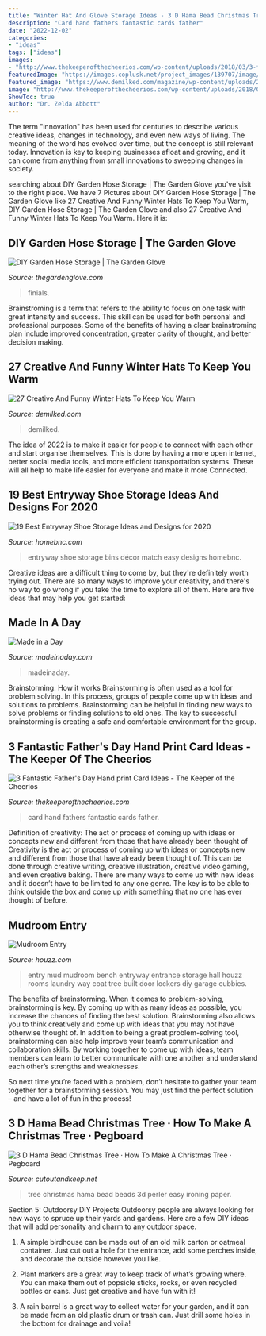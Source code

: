 ```yaml
---
title: "Winter Hat And Glove Storage Ideas - 3 D Hama Bead Christmas Tree · How To Make A Christmas Tree · Pegboard"
description: "Card hand fathers fantastic cards father"
date: "2022-12-02"
categories:
- "ideas"
tags: ["ideas"]
images:
- "http://www.thekeeperofthecheerios.com/wp-content/uploads/2018/03/3-fantastic-fathers-day-cards.jpg"
featuredImage: "https://images.coplusk.net/project_images/139707/image/full_2012-12-03_13.29.58.jpg"
featured_image: "https://www.demilked.com/magazine/wp-content/uploads/2014/12/knit-crochet-hats-winter-caps-fb.jpg"
image: "http://www.thekeeperofthecheerios.com/wp-content/uploads/2018/03/3-fantastic-fathers-day-cards.jpg"
ShowToc: true
author: "Dr. Zelda Abbott"
---
```



The term "innovation" has been used for centuries to describe various creative ideas, changes in technology, and even new ways of living. The meaning of the word has evolved over time, but the concept is still relevant today. Innovation is key to keeping businesses afloat and growing, and it can come from anything from small innovations to sweeping changes in society.

	

		
searching about DIY Garden Hose Storage | The Garden Glove you've visit to the right place. We have 7 Pictures about DIY Garden Hose Storage | The Garden Glove like 27 Creative And Funny Winter Hats To Keep You Warm, DIY Garden Hose Storage | The Garden Glove and also 27 Creative And Funny Winter Hats To Keep You Warm. Here it is:
		
    
## DIY Garden Hose Storage | The Garden Glove

<img loading=lazy src="http://www.thegardenglove.com/wp-content/uploads/2014/01/63f7d082303004db178dc0d2260b4d93.jpg" onerror="this.onerror=null;this.src='https://tse1.mm.bing.net/th?id=OIP.TjVmRCZCdldUevAnO7tkHwAAAA&amp;pid=15.1';" alt="DIY Garden Hose Storage | The Garden Glove">

_Source: thegardenglove.com_

>finials. 

	

Brainstroming is a term that refers to the ability to focus on one task with great intensity and success. This skill can be used for both personal and professional purposes. Some of the benefits of having a clear brainstroming plan include improved concentration, greater clarity of thought, and better decision making.

    
## 27 Creative And Funny Winter Hats To Keep You Warm

<img loading=lazy src="https://www.demilked.com/magazine/wp-content/uploads/2014/12/knit-crochet-hats-winter-caps-fb.jpg" onerror="this.onerror=null;this.src='https://tse4.mm.bing.net/th?id=OIP._gpAOmc645zb3Ux-Q6kfaAHaD4&amp;pid=15.1';" alt="27 Creative And Funny Winter Hats To Keep You Warm">

_Source: demilked.com_

>demilked. 

	

The idea of 2022 is to make it easier for people to connect with each other and start organise themselves. This is done by having a more open internet, better social media tools, and more efficient transportation systems. These will all help to make life easier for everyone and make it more Connected.

    
## 19 Best Entryway Shoe Storage Ideas And Designs For 2020

<img loading=lazy src="https://homebnc.com/homeimg/2018/12/03-entryway-shoe-storage-ideas-homebnc.jpg" onerror="this.onerror=null;this.src='https://tse2.mm.bing.net/th?id=OIP.t1S_1IJu8Zospci02YfqMAHaK_&amp;pid=15.1';" alt="19 Best Entryway Shoe Storage Ideas and Designs for 2020">

_Source: homebnc.com_

>entryway shoe storage bins décor match easy designs homebnc. 

	

Creative ideas are a difficult thing to come by, but they're definitely worth trying out. There are so many ways to improve your creativity, and there's no way to go wrong if you take the time to explore all of them. Here are five ideas that may help you get started: 

    
## Made In A Day

<img loading=lazy src="https://madeinaday.com/wp-content/uploads/2019/08/Breakfast-Recipes-Waffles-Pancakes-French-Toast.jpg" onerror="this.onerror=null;this.src='https://tse1.mm.bing.net/th?id=OIP.HE_aTVOhFcSkTlLfMQQJUgHaNr&amp;pid=15.1';" alt="Made in a Day">

_Source: madeinaday.com_

>madeinaday. 

	

Brainstorming: How it works
Brainstorming is often used as a tool for problem solving. In this process, groups of people come up with ideas and solutions to problems. Brainstorming can be helpful in finding new ways to solve problems or finding solutions to old ones. The key to successful brainstorming is creating a safe and comfortable environment for the group.

    
## 3 Fantastic Father&#039;s Day Hand Print Card Ideas - The Keeper Of The Cheerios

<img loading=lazy src="http://www.thekeeperofthecheerios.com/wp-content/uploads/2018/03/3-fantastic-fathers-day-cards.jpg" onerror="this.onerror=null;this.src='https://tse2.mm.bing.net/th?id=OIP.7wfjXfbBdJ7XXbO4E-WjyQHaJw&amp;pid=15.1';" alt="3 Fantastic Father&#039;s Day Hand print Card Ideas - The Keeper of the Cheerios">

_Source: thekeeperofthecheerios.com_

>card hand fathers fantastic cards father. 

	

Definition of creativity: The act or process of coming up with ideas or concepts new and different from those that have already been thought of
Creativity is the act or process of coming up with ideas or concepts new and different from those that have already been thought of. This can be done through creative writing, creative illustration, creative video gaming, and even creative baking. There are many ways to come up with new ideas and it doesn’t have to be limited to any one genre. The key is to be able to think outside the box and come up with something that no one has ever thought of before.

    
## Mudroom Entry

<img loading=lazy src="http://st.hzcdn.com/simgs/2c91aa460df50b2b_4-7754/traditional-entry.jpg" onerror="this.onerror=null;this.src='https://tse1.mm.bing.net/th?id=OIP.YBX2_n1QumCz-LIhSLYiVwHaLI&amp;pid=15.1';" alt="Mudroom Entry">

_Source: houzz.com_

>entry mud mudroom bench entryway entrance storage hall houzz rooms laundry way coat tree built door lockers diy garage cubbies. 

	

The benefits of brainstorming.
When it comes to problem-solving, brainstorming is key. By coming up with as many ideas as possible, you increase the chances of finding the best solution. Brainstorming also allows you to think creatively and come up with ideas that you may not have otherwise thought of.
In addition to being a great problem-solving tool, brainstorming can also help improve your team’s communication and collaboration skills. By working together to come up with ideas, team members can learn to better communicate with one another and understand each other’s strengths and weaknesses.

So next time you’re faced with a problem, don’t hesitate to gather your team together for a brainstorming session. You may just find the perfect solution – and have a lot of fun in the process!

    
## 3 D Hama Bead Christmas Tree · How To Make A Christmas Tree · Pegboard

<img loading=lazy src="https://images.coplusk.net/project_images/139707/image/full_2012-12-03_13.29.58.jpg" onerror="this.onerror=null;this.src='https://tse1.mm.bing.net/th?id=OIP.Iq_t-RyEk4UAOcQq2FaZiAHaJ4&amp;pid=15.1';" alt="3 D Hama Bead Christmas Tree · How To Make A Christmas Tree · Pegboard">

_Source: cutoutandkeep.net_

>tree christmas hama bead beads 3d perler easy ironing paper. 

	

Section 5: Outdoorsy DIY Projects
Outdoorsy people are always looking for new ways to spruce up their yards and gardens. Here are a few DIY ideas that will add personality and charm to any outdoor space.
1. A simple birdhouse can be made out of an old milk carton or oatmeal container. Just cut out a hole for the entrance, add some perches inside, and decorate the outside however you like.

2. Plant markers are a great way to keep track of what’s growing where. You can make them out of popsicle sticks, rocks, or even recycled bottles or cans. Just get creative and have fun with it!

3. A rain barrel is a great way to collect water for your garden, and it can be made from an old plastic drum or trash can. Just drill some holes in the bottom for drainage and voila!

